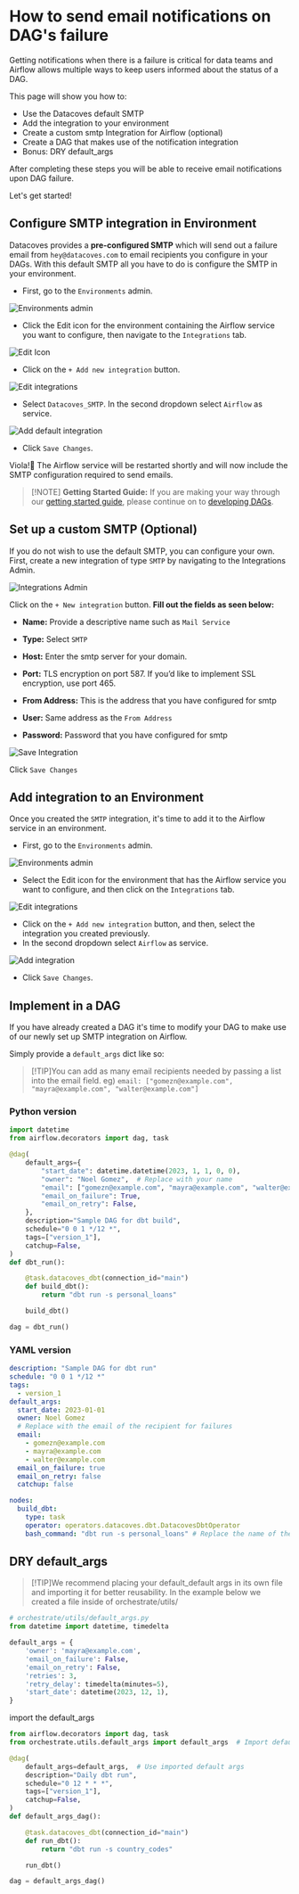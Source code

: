 # How to send email notifications on DAG's failure

Getting notifications when there is a failure is critical for data teams and Airflow allows multiple ways to keep users informed about the status of a DAG.

This page will show you how to:
- Use the Datacoves default SMTP 
- Add the integration to your environment
- Create a custom smtp Integration for Airflow (optional)
- Create a DAG that makes use of the notification integration
- Bonus: DRY default_args

After completing these steps you will be able to receive email notifications upon DAG failure. 

Let's get started! 

## Configure SMTP integration in Environment

Datacoves provides a **pre-configured SMTP** which will send out a failure email from `hey@datacoves.com` to email recipients you configure in your DAGs.
With this default SMTP all you have to do is configure the SMTP in your environment.

- First, go to the `Environments` admin.

![Environments admin](./assets/menu_environments.gif)

- Click the Edit icon for the environment containing the Airflow service you want to configure, then navigate to the `Integrations` tab.

![Edit Icon](assets/environment_edit_icon.jpg)

- Click on the `+ Add new integration` button. 

![Edit integrations](./assets/edit_integrations.png)

- Select `Datacoves_SMTP`. In the second dropdown select `Airflow` as service. 

![Add default integration](assets/add_smtp_datacoves.jpg)

- Click `Save Changes`. 

Viola!🎉 The Airflow service will be restarted shortly and will now include the SMTP configuration required to send emails.

>[!NOTE] **Getting Started Guide:** If you are making your way through our [getting started guide](/getting-started/Admin/README.md), please continue on to [developing DAGs](getting-started/Admin/creating-airflow-dags.md).

## Set up a custom SMTP (Optional)

If you do not wish to use the default SMTP, you can configure your own.
First, create a new integration of type `SMTP` by navigating to the Integrations Admin.

![Integrations Admin](./assets/menu_integrations.gif)

Click on the `+ New integration` button. **Fill out the fields as seen below:**

- **Name:** Provide a descriptive name such as `Mail Service `

- **Type:** Select `SMTP`

- **Host:** Enter the smtp server for your domain. 

- **Port:** TLS encryption on port 587. If you’d like to implement SSL encryption, use port 465. 

- **From Address:** This is the address that you have configured for smtp

- **User:** Same address as the `From Address` 

- **Password:** Password that you have configured for smtp

![Save Integration](./assets/save_smtp_integration.png)

Click `Save Changes`

## Add integration to an Environment

Once you created the `SMTP` integration, it's time to add it to the Airflow service in an environment.

- First, go to the `Environments` admin.

![Environments admin](./assets/menu_environments.gif)

- Select the Edit icon for the environment that has the Airflow service you want to configure, and then click on the `Integrations` tab.

![Edit integrations](./assets/edit_integrations.png)

- Click on the `+ Add new integration` button, and then, select the integration you created previously. 
- In the second dropdown select `Airflow` as service.

![Add integration](./assets/add_smtp_integration.png)

- Click `Save Changes`. 

## Implement in a DAG

If you have already created a DAG it's time to modify your DAG to make use of our newly set up SMTP integration on Airflow. 

Simply provide a `default_args` dict like so:

>[!TIP]You can add as many email recipients needed by passing a list into the email field. eg) `email: ["gomezn@example.com", "mayra@example.com", "walter@example.com"]` 

### Python version

```python
import datetime
from airflow.decorators import dag, task

@dag(
    default_args={
        "start_date": datetime.datetime(2023, 1, 1, 0, 0),
        "owner": "Noel Gomez",  # Replace with your name
        "email": ["gomezn@example.com", "mayra@example.com", "walter@example.com"], 
        "email_on_failure": True,
        "email_on_retry": False,
    },
    description="Sample DAG for dbt build",
    schedule="0 0 1 */12 *",
    tags=["version_1"],
    catchup=False,
)
def dbt_run():

    @task.datacoves_dbt(connection_id="main")  
    def build_dbt():
        return "dbt run -s personal_loans"

    build_dbt()  

dag = dbt_run()
```

### YAML version

```yaml
description: "Sample DAG for dbt run"
schedule: "0 0 1 */12 *"
tags:
  - version_1
default_args:
  start_date: 2023-01-01
  owner: Noel Gomez
  # Replace with the email of the recipient for failures
  email: 
    - gomezn@example.com
    - mayra@example.com 
    - walter@example.com
  email_on_failure: true
  email_on_retry: false
  catchup: false

nodes:
  build_dbt:
    type: task
    operator: operators.datacoves.dbt.DatacovesDbtOperator
    bash_command: "dbt run -s personal_loans" # Replace the name of the model
```

## DRY default_args 
>[!TIP]We recommend placing your default_default args in its own file and importing it for better reusability. In the example below we created a file inside of orchestrate/utils/

```python
# orchestrate/utils/default_args.py
from datetime import datetime, timedelta

default_args = {
    'owner': 'mayra@example.com',
    'email_on_failure': False,
    'email_on_retry': False,
    'retries': 3,
    'retry_delay': timedelta(minutes=5),
    'start_date': datetime(2023, 12, 1),
}

```

import the default_args
```python
from airflow.decorators import dag, task
from orchestrate.utils.default_args import default_args  # Import default args

@dag(
    default_args=default_args,  # Use imported default args
    description="Daily dbt run",
    schedule="0 12 * * *",
    tags=["version_1"],
    catchup=False,
)
def default_args_dag():

    @task.datacoves_dbt(connection_id="main")  
    def run_dbt():
        return "dbt run -s country_codes"

    run_dbt()  

dag = default_args_dag()
```